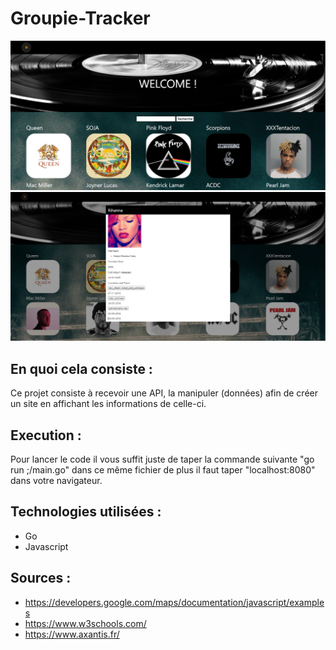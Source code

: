 # Groupie-Tracker

![Downloads](Capture.PNG)
![Downloads](Capture1.PNG)

## En quoi cela consiste :
Ce projet consiste à recevoir une API, la manipuler (données) afin de créer un site en affichant les informations de celle-ci.

## Execution :
Pour lancer le code il vous suffit juste de taper la commande suivante "go run ;/main.go" dans ce même fichier de plus il faut taper "localhost:8080" dans votre navigateur.

## Technologies utilisées :
* Go
* Javascript

## Sources :
* https://developers.google.com/maps/documentation/javascript/examples
* https://www.w3schools.com/
* https://www.axantis.fr/